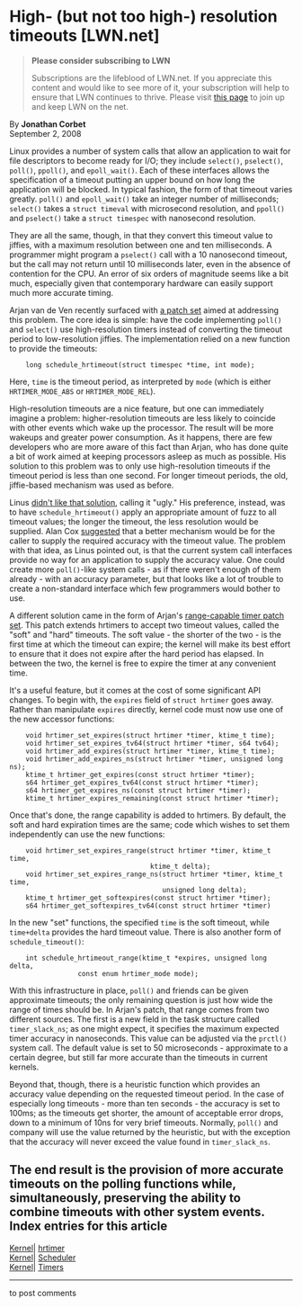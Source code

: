 # High- (but not too high-) resolution timeouts [LWN.net]

> **Please consider subscribing to LWN**
> 
> Subscriptions are the lifeblood of LWN.net. If you appreciate this content and would like to see more of it, your subscription will help to ensure that LWN continues to thrive. Please visit [this page](/Promo/nst-nag1/subscribe) to join up and keep LWN on the net. 

By **Jonathan Corbet**  
September 2, 2008 

Linux provides a number of system calls that allow an application to wait for file descriptors to become ready for I/O; they include `select()`, `pselect()`, `poll()`, `ppoll()`, and `epoll_wait()`. Each of these interfaces allows the specification of a timeout putting an upper bound on how long the application will be blocked. In typical fashion, the form of that timeout varies greatly. `poll()` and `epoll_wait()` take an integer number of milliseconds; `select()` takes a `struct timeval` with microsecond resolution, and `ppoll()` and `pselect()` take a `struct timespec` with nanosecond resolution. 

They are all the same, though, in that they convert this timeout value to jiffies, with a maximum resolution between one and ten milliseconds. A programmer might program a `pselect()` call with a 10 nanosecond timeout, but the call may not return until 10 milliseconds later, even in the absence of contention for the CPU. An error of six orders of magnitude seems like a bit much, especially given that contemporary hardware can easily support much more accurate timing. 

Arjan van de Ven recently surfaced with [a patch set](http://lwn.net/Articles/296398/) aimed at addressing this problem. The core idea is simple: have the code implementing `poll()` and `select()` use high-resolution timers instead of converting the timeout period to low-resolution jiffies. The implementation relied on a new function to provide the timeouts: 
    
    
        long schedule_hrtimeout(struct timespec *time, int mode);
    

Here, `time` is the timeout period, as interpreted by `mode` (which is either `HRTIMER_MODE_ABS` or `HRTIMER_MODE_REL`). 

High-resolution timeouts are a nice feature, but one can immediately imagine a problem: higher-resolution timeouts are less likely to coincide with other events which wake up the processor. The result will be more wakeups and greater power consumption. As it happens, there are few developers who are more aware of this fact than Arjan, who has done quite a bit of work aimed at keeping processors asleep as much as possible. His solution to this problem was to only use high-resolution timeouts if the timeout period is less than one second. For longer timeout periods, the old, jiffie-based mechanism was used as before. 

Linus [didn't like that solution](/Articles/296581/), calling it "ugly." His preference, instead, was to have `schedule_hrtimeout()` apply an appropriate amount of fuzz to all timeout values; the longer the timeout, the less resolution would be supplied. Alan Cox [suggested](/Articles/296585/) that a better mechanism would be for the caller to supply the required accuracy with the timeout value. The problem with that idea, as Linus pointed out, is that the current system call interfaces provide no way for an application to supply the accuracy value. One could create more `poll()`-like system calls - as if there weren't enough of them already - with an accuracy parameter, but that looks like a lot of trouble to create a non-standard interface which few programmers would bother to use. 

A different solution came in the form of Arjan's [range-capable timer patch set](http://lwn.net/Articles/296548/). This patch extends hrtimers to accept two timeout values, called the "soft" and "hard" timeouts. The soft value - the shorter of the two - is the first time at which the timeout can expire; the kernel will make its best effort to ensure that it does not expire after the hard period has elapsed. In between the two, the kernel is free to expire the timer at any convenient time. 

It's a useful feature, but it comes at the cost of some significant API changes. To begin with, the `expires` field of `struct hrtimer` goes away. Rather than manipulate `expires` directly, kernel code must now use one of the new accessor functions: 
    
    
        void hrtimer_set_expires(struct hrtimer *timer, ktime_t time);
        void hrtimer_set_expires_tv64(struct hrtimer *timer, s64 tv64);
        void hrtimer_add_expires(struct hrtimer *timer, ktime_t time);
        void hrtimer_add_expires_ns(struct hrtimer *timer, unsigned long ns);
        ktime_t hrtimer_get_expires(const struct hrtimer *timer);
        s64 hrtimer_get_expires_tv64(const struct hrtimer *timer);
        s64 hrtimer_get_expires_ns(const struct hrtimer *timer);
        ktime_t hrtimer_expires_remaining(const struct hrtimer *timer);
    

Once that's done, the range capability is added to hrtimers. By default, the soft and hard expiration times are the same; code which wishes to set them independently can use the new functions: 
    
    
        void hrtimer_set_expires_range(struct hrtimer *timer, ktime_t time, 
                                       ktime_t delta);
        void hrtimer_set_expires_range_ns(struct hrtimer *timer, ktime_t time,
                                          unsigned long delta);
        ktime_t hrtimer_get_softexpires(const struct hrtimer *timer);
        s64 hrtimer_get_softexpires_tv64(const struct hrtimer *timer)
    

In the new "set" functions, the specified `time` is the soft timeout, while `time+delta` provides the hard timeout value. There is also another form of `schedule_timeout()`: 
    
    
        int schedule_hrtimeout_range(ktime_t *expires, unsigned long delta,
    				 const enum hrtimer_mode mode);
    

With this infrastructure in place, `poll()` and friends can be given approximate timeouts; the only remaining question is just how wide the range of times should be. In Arjan's patch, that range comes from two different sources. The first is a new field in the task structure called `timer_slack_ns`; as one might expect, it specifies the maximum expected timer accuracy in nanoseconds. This value can be adjusted via the `prctl()` system call. The default value is set to 50 microseconds - approximate to a certain degree, but still far more accurate than the timeouts in current kernels. 

Beyond that, though, there is a heuristic function which provides an accuracy value depending on the requested timeout period. In the case of especially long timeouts - more than ten seconds - the accuracy is set to 100ms; as the timeouts get shorter, the amount of acceptable error drops, down to a minimum of 10ns for very brief timeouts. Normally, `poll()` and company will use the value returned by the heuristic, but with the exception that the accuracy will never exceed the value found in `timer_slack_ns`. 

The end result is the provision of more accurate timeouts on the polling functions while, simultaneously, preserving the ability to combine timeouts with other system events.  
Index entries for this article  
---  
[Kernel](/Kernel/Index)| [hrtimer](/Kernel/Index#hrtimer)  
[Kernel](/Kernel/Index)| [Scheduler](/Kernel/Index#Scheduler)  
[Kernel](/Kernel/Index)| [Timers](/Kernel/Index#Timers)  
  


* * *

to post comments 
